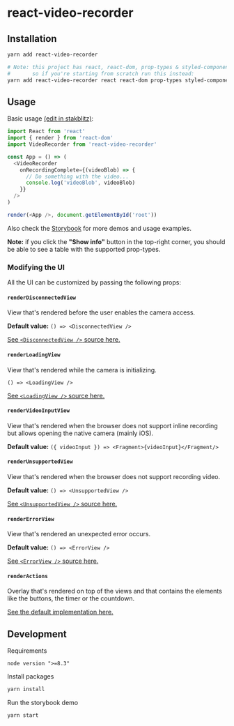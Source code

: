 # react-video-recorder

## Installation


```sh
yarn add react-video-recorder

# Note: this project has react, react-dom, prop-types & styled-components as peerDependencies,
#       so if you're starting from scratch run this instead:
yarn add react-video-recorder react react-dom prop-types styled-components
```

## Usage

Basic usage [(edit in stakblitz)](https://stackblitz.com/edit/react-video-recorder-demo):

```js
import React from 'react'
import { render } from 'react-dom'
import VideoRecorder from 'react-video-recorder'

const App = () => (
  <VideoRecorder
    onRecordingComplete={(videoBlob) => {
      // Do something with the video...
      console.log('videoBlob', videoBlob)
    }}
  />
)

render(<App />, document.getElementById('root'))
```

Also check the [Storybook](https://react-video-recorder.vercel.app/) for more demos and usage examples.

**Note:** if you click the **"Show info"** button in the top-right corner, you should be able to see a table with the supported prop-types.

### Modifying the UI

All the UI can be customized by passing the following props:

#### `renderDisconnectedView`

View that's rendered before the user enables the camera access.

**Default value:** `() => <DisconnectedView />`

[See `<DisconnectedView />` source here.](src/defaults/disconnected-view.js)

#### `renderLoadingView`

View that's rendered while the camera is initializing.

`() => <LoadingView />`

[See `<LoadingView />` source here.](src/defaults/loading-view.js)

#### `renderVideoInputView`

View that's rendered when the browser does not support inline recording but allows opening the native camera (mainly iOS).

**Default value:** `({ videoInput }) => <Fragment>{videoInput}</Fragment/>`

#### `renderUnsupportedView`

View that's rendered when the browser does not support recording video.

**Default value:** `() => <UnsupportedView />`

[See `<UnsupportedView />` source here.](src/defaults/unsupported-view.js)

#### `renderErrorView`

View that's rendered an unexpected error occurs.

**Default value:** `() => <ErrorView />`

[See `<ErrorView />` source here.](src/defaults/error-view.js)

#### `renderActions`

Overlay that's rendered on top of the views and that contains the elements like the buttons, the timer or the countdown.

[See the default implementation here.](src/defaults/render-actions.js)

## Development

Requirements

`node version ">=8.3"`

Install packages

```sh
yarn install
```

Run the storybook demo

```sh
yarn start
```
